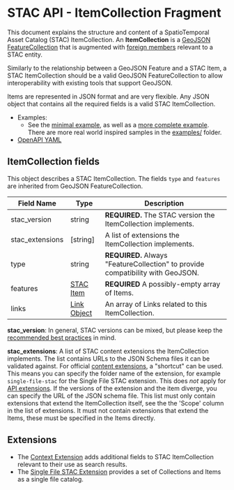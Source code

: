 # STAC API - ItemCollection Fragment

This document explains the structure and content of a SpatioTemporal Asset Catalog (STAC) ItemCollection. 
An **ItemCollection** is a [GeoJSON](http://geojson.org/) [FeatureCollection](https://tools.ietf.org/html/rfc7946#section-3.3) 
that is augmented with [foreign members](https://tools.ietf.org/html/rfc7946#section-6) relevant to a STAC entity.

Similarly to the relationship between a GeoJSON Feature and a STAC Item, a STAC ItemCollection should be a valid GeoJSON 
FeatureCollection to allow interoperability with existing tools that support GeoJSON. 

Items are represented in JSON format and are very flexible. Any JSON object that contains all the
required fields is a valid STAC ItemCollection.

- Examples:
  - See the [minimal example](examples/itemcollection-sample-minimal.json), as well as a [more complete 
    example](examples/itemcollection-sample-full.json). There are more real world inspired samples in the [examples/](examples/) folder.
- [OpenAPI YAML](openapi.yaml)

## ItemCollection fields

This object describes a STAC ItemCollection. The fields `type` and `features` are inherited from GeoJSON FeatureCollection.

| Field Name      | Type                                    | Description |
| --------------- | --------------------------------------- | ----------- |
| stac_version    | string                                  | **REQUIRED.** The STAC version the ItemCollection implements. |
| stac_extensions | \[string\]                                | A list of extensions the ItemCollection implements. |
| type            | string                                  | **REQUIRED.** Always "FeatureCollection" to provide compatibility with GeoJSON. |
| features        | [STAC Item](../../stac-spec/item-spec/item-spec.md)               | **REQUIRED** A possibly-empty array of Items. |
| links           | [Link Object](../../stac-spec/item-spec/item-spec.md#link-object) | An array of Links related to this ItemCollection. |

**stac_version**: In general, STAC versions can be mixed, but please keep the [recommended best 
practices](../../stac-spec/best-practices.md#mixing-stac-versions) in mind.

**stac_extensions**: A list of STAC content extensions the ItemCollection implements. The list contains URLs to the JSON Schema files it 
can be validated against. For official [content extensions](../../stac-spec/extensions/README.md#list-of-content-extensions), a "shortcut"
can be used. This means you can specify the folder name of the extension, for example `single-file-stac` for the Single File 
STAC extension. This does *not* apply for [API extensions](../../extensions.md). If the versions of the extension and the item diverge, 
you can specify the URL of the JSON schema file. This list must only contain extensions that extend the ItemCollection itself, see the 
the 'Scope' column in the list of extensions. It must not contain extensions that extend the Items, these must be specified in the Items directly.

## Extensions

- The [Context Extension](../../item-search/README.md#context) adds additional fields to STAC ItemCollection relevant 
  to their use as search results.
- The [Single File STAC Extension](../../stac-spec/extensions/single-file-stac/README.md) provides a set of Collections and Items 
  as a single file catalog.
